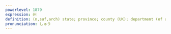 ```yaml
---
powerlevel: 1879
expression: 州
definition: (n,suf,arch) state; province; county (UK); department (of ancient China); continent; (after someone's name) dear; (P)
pronunciation: しゅう
---
```

